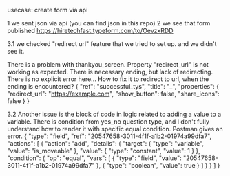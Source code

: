 usecase: create form via api

1 we sent json via api (you can find json in this repo)
2 we see that form published https://hiretechfast.typeform.com/to/OevzxRDD

3.1 we checked "redirect url" feature that we tried to set up. and we didn't see it.

There is a problem with thankyou_screen. Property "redirect_url" is not working as expected. There is necessary ending, but lack of redirecting. There is no explicit error here...
  How to fix it to redirect to url, when the ending is encountered?
  {
            "ref": "successful_tys",
            "title": "_",
            "properties": {
                "redirect_url": "https://example.com",
                "show_button": false,
                "share_icons": false
            }
        }



3.2 Another issue is the block of code in logic related to adding a value to a variable. There is condition from yes_no question type, and
  I don't fully understand how to render it with specific equal condition. Postman gives an error.
  {
            "type": "field",
            "ref": "20547658-3011-4f1f-a1b2-01974a99dfa7",
            "actions": [
                {
                    "action": "add",
                    "details": {
                        "target": {
                            "type": "variable",
                            "value": "is_moveable"
                        },
                        "value": {
                            "type": "constant",
                            "value": 1
                        }
                    },
                    "condition": {
                        "op": "equal",
                        "vars": [
                            {
                                "type": "field",
                                "value": "20547658-3011-4f1f-a1b2-01974a99dfa7"
                            },
                            {
                                "type": "boolean",
                                "value": true
                            }
                        ]
                    }
                }
            ]
        }
